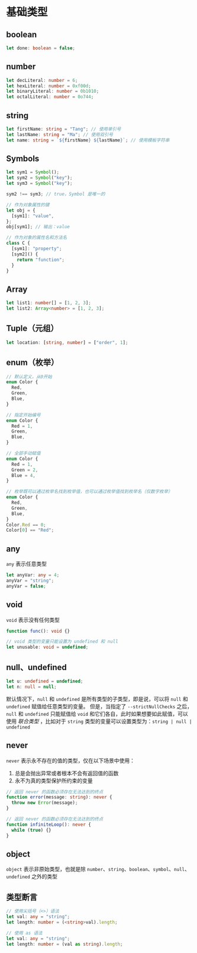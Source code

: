 # 基础类型

## boolean

```ts
let done: boolean = false;
```

## number

```ts
let decLiteral: number = 6;
let hexLiteral: number = 0xf00d;
let binaryLiteral: number = 0b1010;
let octalLiteral: number = 0o744;
```

## string

```ts
let firstName: string = "Tang"; // 使用单引号
let lastName: string = "Ma"; // 使用双引号
let name: string = `${firstName} ${lastName}`; // 使用模板字符串
```

## Symbols

```ts
let sym1 = Symbol();
let sym2 = Symbol("key");
let sym3 = Symbol("key");

sym2 !== sym3; // true，Symbol 是唯一的

// 作为对象属性的键
let obj = {
  [sym1]: "value",
};
obj[sym1]; // 输出：value

// 作为对象的属性名和方法名
class C {
  [sym1]: "property";
  [sym2]() {
    return "function";
  }
}
```

## Array

```ts
let list1: number[] = [1, 2, 3];
let list2: Array<number> = [1, 2, 3];
```

## Tuple（元组）

```ts
let location: [string, number] = ["order", 1];
```

## enum（枚举）

```ts
// 默认定义，从0开始
enum Color {
  Red,
  Green,
  Blue,
}

// 指定开始编号
enum Color {
  Red = 1,
  Green,
  Blue,
}

// 全部手动赋值
enum Color {
  Red = 1,
  Green = 2,
  Blue = 4,
}

// 枚举既可以通过枚举名找到枚举值，也可以通过枚举值找到枚举名（仅数字枚举）
enum Color {
  Red,
  Green,
  Blue,
}
Color.Red == 0;
Color[0] == "Red";
```

## any

`any` 表示任意类型

```ts
let anyVar: any = 4;
anyVar = "string";
anyVar = false;
```

## void

`void` 表示没有任何类型

```ts
function func(): void {}

// void 类型的变量只能设置为 undefined 和 null
let unusable: void = undefined;
```

## null、undefined

```ts
let u: undefined = undefined;
let n: null = null;
```

默认情况下，`null` 和 `undefined` 是所有类型的子类型，即是说，可以将 `null` 和 `undefined` 赋值给任意类型的变量。
但是，当指定了 `--strictNullChecks` 之后，`null` 和 `undefined` 只能赋值给 `void` 和它们各自，此时如果想要如此赋值，可以使用 _联合类型_ ，比如对于 `string` 类型的变量可以设置类型为：`string | null | undefined`

## never

`never` 表示永不存在的值的类型，仅在以下场景中使用：

1. 总是会抛出异常或者根本不会有返回值的函数
2. 永不为真的类型保护所约束的变量

```ts
// 返回 never 的函数必须存在无法达到的终点
function error(message: string): never {
  throw new Error(message);
}

// 返回 never 的函数必须存在无法达到的终点
function infiniteLoop(): never {
  while (true) {}
}
```

## object

`object` 表示非原始类型，也就是除 `number`、`string`、`boolean`、`symbol`、`null`、`undefined` 之外的类型

## 类型断言

```ts
// 使用尖括号（<>）语法
let val: any = "string";
let length: number = (<string>val).length;

// 使用 as 语法
let val: any = "string";
let length: number = (val as string).length;
```
